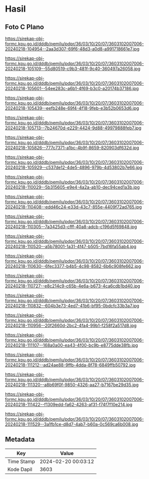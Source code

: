# Hasil

## Foto C Plano

https://sirekap-obj-formc.kpu.go.id/dddb/pemilu/pdpr/36/03/10/20/07/3603102007006-20240218-104954--2aa3d307-69f6-48d3-a0d8-a991718661e7.jpg

https://sirekap-obj-formc.kpu.go.id/dddb/pemilu/pdpr/36/03/10/20/07/3603102007006-20240218-105109--55d80519-c9b3-481f-9c40-360497a26058.jpg

https://sirekap-obj-formc.kpu.go.id/dddb/pemilu/pdpr/36/03/10/20/07/3603102007006-20240218-105601--54ee283c-a6b1-4f69-b3c0-a20174b37186.jpg

https://sirekap-obj-formc.kpu.go.id/dddb/pemilu/pdpr/36/03/10/20/07/3603102007006-20240218-105439--eefb248e-69f4-4f18-9feb-e3b52b0653d6.jpg

https://sirekap-obj-formc.kpu.go.id/dddb/pemilu/pdpr/36/03/10/20/07/3603102007006-20240218-105713--7b24670d-e229-4424-9d88-49979888feb7.jpg

https://sirekap-obj-formc.kpu.go.id/dddb/pemilu/pdpr/36/03/10/20/07/3603102007006-20240218-105826--777c7371-a1bc-4b9f-8659-820903df632d.jpg

https://sirekap-obj-formc.kpu.go.id/dddb/pemilu/pdpr/36/03/10/20/07/3603102007006-20240218-105929--c537de12-4de5-4896-979b-4d53802b7e66.jpg

https://sirekap-obj-formc.kpu.go.id/dddb/pemilu/pdpr/36/03/10/20/07/3603102007006-20240218-110029--5b315605-e9e4-4a2a-ab10-dec94ced1a3b.jpg

https://sirekap-obj-formc.kpu.go.id/dddb/pemilu/pdpr/36/03/10/20/07/3603102007006-20240218-110408--edd46c24-e33d-43c7-855e-4409f72ad765.jpg

https://sirekap-obj-formc.kpu.go.id/dddb/pemilu/pdpr/36/03/10/20/07/3603102007006-20240218-110305--7a3425d3-cfff-40a8-adcb-c196d5f69848.jpg

https://sirekap-obj-formc.kpu.go.id/dddb/pemilu/pdpr/36/03/10/20/07/3603102007006-20240218-110520--a5b78001-1a31-4f47-b505-7bd16fa55ab4.jpg

https://sirekap-obj-formc.kpu.go.id/dddb/pemilu/pdpr/36/03/10/20/07/3603102007006-20240218-110630--6fec3377-b4b5-4c98-8582-6b6c908fe662.jpg

https://sirekap-obj-formc.kpu.go.id/dddb/pemilu/pdpr/36/03/10/20/07/3603102007006-20240218-110727--e8c214c9-c65b-4e6a-b673-4ca6cdb1bd40.jpg

https://sirekap-obj-formc.kpu.go.id/dddb/pemilu/pdpr/36/03/10/20/07/3603102007006-20240218-110832--604b3e73-4ed7-41b6-bf95-0bdcfc33b3a7.jpg

https://sirekap-obj-formc.kpu.go.id/dddb/pemilu/pdpr/36/03/10/20/07/3603102007006-20240218-110956--20f2660d-2bc2-4fa4-99b1-f258f2a517d8.jpg

https://sirekap-obj-formc.kpu.go.id/dddb/pemilu/pdpr/36/03/10/20/07/3603102007006-20240218-111107--168a0a00-ea43-4f00-bc9b-e8775dde38fb.jpg

https://sirekap-obj-formc.kpu.go.id/dddb/pemilu/pdpr/36/03/10/20/07/3603102007006-20240218-111212--ad24ae88-9ffb-4dda-8f78-6849ffb50792.jpg

https://sirekap-obj-formc.kpu.go.id/dddb/pemilu/pdpr/36/03/10/20/07/3603102007006-20240218-111320--a8b69f0f-9850-4326-aa27-b7167be29d35.jpg

https://sirekap-obj-formc.kpu.go.id/dddb/pemilu/pdpr/36/03/10/20/07/3603102007006-20240218-111422--f1309edd-fa62-4263-af31-f74f7f10e214.jpg

https://sirekap-obj-formc.kpu.go.id/dddb/pemilu/pdpr/36/03/10/20/07/3603102007006-20240218-111529--3a1fb1ce-d8d7-4ab7-b60a-0c569ca6b008.jpg


## Metadata

| Key        | Value               |
| ---------- | ------------------- |
| Time Stamp | 2024-02-20 00:03:12 |
| Kode Dapil | 3603                |



